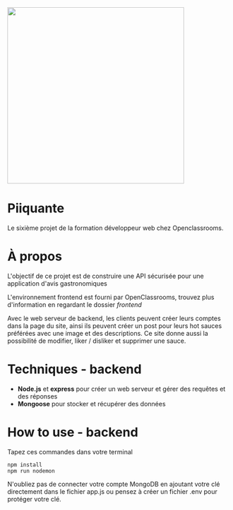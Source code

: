 <img src="https://uploads-ssl.webflow.com/5f4e38c152cd205192a8b27d/5f9299629254ddbe23258547_openclassroomslogo.png" width="400"/>

# Piiquante

Le sixième projet de la formation développeur web chez Openclassrooms.

# À propos
L'objectif de ce projet est de construire une API sécurisée pour une application d'avis gastronomiques

L'environnement frontend est fourni par OpenClassrooms, trouvez plus d'information en regardant le dossier _frontend_

Avec le web serveur de backend, les clients peuvent créer leurs comptes dans la page du site, ainsi ils peuvent créer un post pour leurs hot sauces préférées avec une image et des descriptions. Ce site donne aussi la possibilité de modifier, liker / disliker et supprimer une sauce.

# Techniques - backend
* **Node.js** et **express** pour créer un web serveur et gérer des requêtes et des réponses
* **Mongoose** pour stocker et récupérer des données

# How to use - backend
Tapez ces commandes dans votre terminal
```
npm install
npm run nodemon
```

N'oubliez pas de connecter votre compte MongoDB en ajoutant votre clé directement dans le fichier app.js ou pensez à créer un fichier .env pour protéger votre clé.
